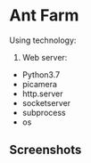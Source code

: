 # Ant Farm
Using technology:
1. Web server: 
 - Python3.7 
 - picamera
 - http.server
 - socketserver
 - subprocess
 - os
 
 ## Screenshots
 
